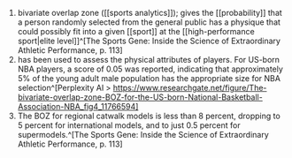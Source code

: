 1. bivariate overlap zone ([[sports analytics]]); gives the [[probability]] that a person randomly selected from the general public has a physique that could possibly fit into a given [[sport]] at the [[high-performance sport|elite level]]^[The Sports Gene: Inside the Science of Extraordinary Athletic Performance, p. 113]
2. has been used to assess the physical attributes of players. For US-born NBA players, a score of 0.05 was reported, indicating that approximately 5% of the young adult male population has the appropriate size for NBA selection^[Perplexity AI > https://www.researchgate.net/figure/The-bivariate-overlap-zone-BOZ-for-the-US-born-National-Basketball-Association-NBA_fig4_11766594]
3. The BOZ for regional catwalk models is less than 8 percent, dropping to 5 percent for international models, and to just 0.5 percent for supermodels.^[The Sports Gene: Inside the Science of Extraordinary Athletic Performance, p. 113]